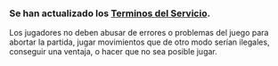 ### Se han actualizado los [Terminos del Servicio](https://www.infinitechess.org/termsofservice).

Los jugadores no deben abusar de errores o problemas del juego para abortar la partida, jugar movimientos que de otro modo serían ilegales, conseguir una ventaja, o hacer que no sea posible jugar.